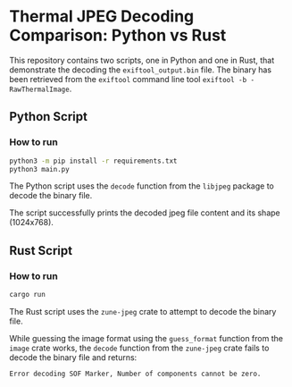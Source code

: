 # Thermal JPEG Decoding Comparison: Python vs Rust

This repository contains two scripts, one in Python and one in Rust, that demonstrate the decoding the `exiftool_output.bin` file. The binary has been retrieved from the `exiftool` command line tool `exiftool -b -RawThermalImage`.

## Python Script

### How to run

```bash
python3 -m pip install -r requirements.txt
python3 main.py
```

The Python script uses the `decode` function from the `libjpeg` package to decode the binary file.

The script successfully prints the decoded jpeg file content and its shape (1024x768).

## Rust Script

### How to run

```bash
cargo run
```

The Rust script uses the `zune-jpeg` crate to attempt to decode the binary file.

While guessing the image format using the `guess_format` function from the `image` crate works, the `decode` function from the `zune-jpeg` crate fails to decode the binary file and returns:

```
Error decoding SOF Marker, Number of components cannot be zero.
```
